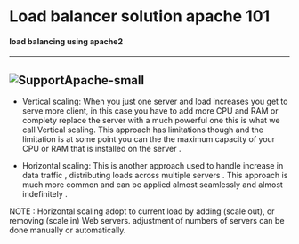 # Load balancer solution apache 101



#### load balancing using apache2
---
![SupportApache-small](https://github.com/user-attachments/assets/e5351480-7499-4481-9c0b-fa8577ce5e55)
---

+ Vertical scaling: When you just one server and load increases you get to serve more client, in this case you have to add more CPU and RAM or complety replace the server with a much powerful one this is what we call Vertical scaling. This approach has limitations though and the limitation is at some point you can the the maximum capacity of your CPU or RAM that is installed on the server .


+ Horizontal scaling: This is another approach used to handle increase in data traffic , distributing loads across multiple servers . This approach is much more common and can be applied almost seamlessly and almost indefinitely .


NOTE : Horizontal scaling adopt to current load by adding (scale out), or removing (scale in) Web servers. adjustment of numbers of servers can be done manually or automatically.
